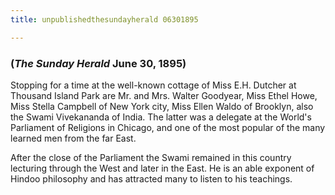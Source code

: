```yaml
---
title: unpublishedthesundayherald 06301895

---
```





  

### (*The Sunday Herald* June 30, 1895)

Stopping for a time at the well-known cottage of Miss E.H. Dutcher at
Thousand Island Park are Mr. and Mrs. Walter Goodyear, Miss Ethel Howe,
Miss Stella Campbell of New York city, Miss Ellen Waldo of Brooklyn,
also the Swami Vivekananda of India. The latter was a delegate at the
World's Parliament of Religions in Chicago, and one of the most popular
of the many learned men from the far East.

After the close of the Parliament the Swami remained in this country
lecturing through the West and later in the East. He is an able exponent
of Hindoo philosophy and has attracted many to listen to his teachings.


